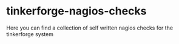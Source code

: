 tinkerforge-nagios-checks
=========================

Here you can find a collection of self written nagios checks for the tinkerforge system
